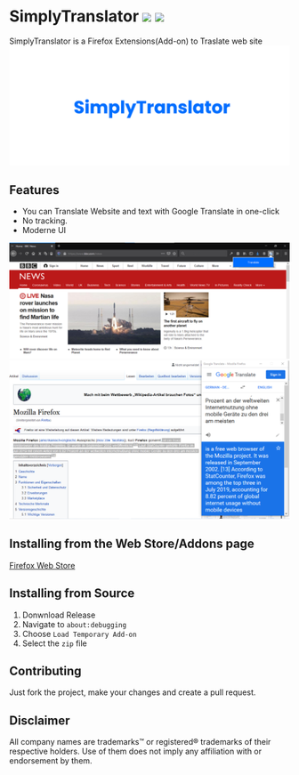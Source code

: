 # SimplyTranslator ![](https://img.shields.io/amo/v/simplytranslator?style=plastic) ![](https://img.shields.io/github/last-commit/3Samourai/SimplyTranslator?style=plastic)
SimplyTranslator is a Firefox Extensions(Add-on) to Traslate web site 
![Banner](https://raw.githubusercontent.com/3Samourai/SimplyTranslator/master/banner.png)

## Features
* You can Translate Website and text with Google Translate in one-click
* No tracking.
* Moderne UI

![Screenshot](https://raw.githubusercontent.com/3Samourai/SimplyTranslator/master/Screenshot.png)
![Screenshot2](https://raw.githubusercontent.com/3Samourai/SimplyTranslator/master/Screenshot2.png)

## Installing from the Web Store/Addons page
[Firefox Web Store](https://addons.mozilla.org/fr/firefox/addon/simplytranslator/)

## Installing from Source
1. Donwnload Release
2. Navigate to `about:debugging`
3. Choose `Load Temporary Add-on`
4. Select the `zip` file

## Contributing
Just fork the project, make your changes and create a pull request.

## Disclaimer
All company names are trademarks™ or registered® trademarks of their respective holders. 
Use of them does not imply any affiliation with or endorsement by them.
